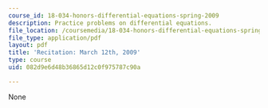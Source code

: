 ```yaml
---
course_id: 18-034-honors-differential-equations-spring-2009
description: Practice problems on differential equations.
file_location: /coursemedia/18-034-honors-differential-equations-spring-2009/082d9e6d48b36865d12c0f975787c90a_MIT18_034s09_rec10_3_12.pdf
file_type: application/pdf
layout: pdf
title: 'Recitation: March 12th, 2009'
type: course
uid: 082d9e6d48b36865d12c0f975787c90a

---
```

None